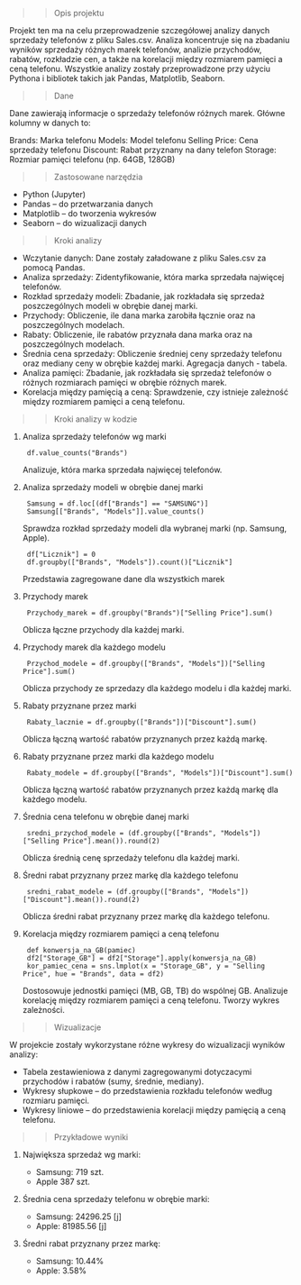 >> Opis projektu

Projekt ten ma na celu przeprowadzenie szczegółowej analizy danych sprzedaży telefonów z pliku Sales.csv. Analiza koncentruje się na zbadaniu wyników sprzedaży różnych marek telefonów, analizie przychodów, rabatów, rozkładzie cen, a także na korelacji między rozmiarem pamięci a ceną telefonu. Wszystkie analizy zostały przeprowadzone przy użyciu Pythona i bibliotek takich jak Pandas, Matplotlib, Seaborn.

>> Dane

Dane zawierają informacje o sprzedaży telefonów różnych marek. Główne kolumny w danych to:

Brands: Marka telefonu
Models: Model telefonu
Selling Price: Cena sprzedaży telefonu
Discount: Rabat przyznany na dany telefon
Storage: Rozmiar pamięci telefonu (np. 64GB, 128GB)

>> Zastosowane narzędzia

- Python (Jupyter)
- Pandas – do przetwarzania danych
- Matplotlib – do tworzenia wykresów
- Seaborn – do wizualizacji danych

>> Kroki analizy

- Wczytanie danych: Dane zostały załadowane z pliku Sales.csv za pomocą Pandas.
- Analiza sprzedaży: Zidentyfikowanie, która marka sprzedała najwięcej telefonów.
- Rozkład sprzedaży modeli: Zbadanie, jak rozkładała się sprzedaż poszczególnych modeli w obrębie danej marki.
- Przychody: Obliczenie, ile dana marka zarobiła łącznie oraz na poszczególnych modelach.
- Rabaty: Obliczenie, ile rabatów przyznała dana marka oraz na poszczególnych modelach.
- Średnia cena sprzedaży: Obliczenie średniej ceny sprzedaży telefonu oraz mediany ceny w obrębie każdej marki. Agregacja danych - tabela.
- Analiza pamięci: Zbadanie, jak rozkładała się sprzedaż telefonów o różnych rozmiarach pamięci w obrębie różnych marek.
- Korelacja między pamięcią a ceną: Sprawdzenie, czy istnieje zależność między rozmiarem pamięci a ceną telefonu.

>> Kroki analizy w kodzie

1. Analiza sprzedaży telefonów wg marki

		df.value_counts("Brands")

	Analizuje, która marka sprzedała najwięcej telefonów.
    
2. Analiza sprzedaży modeli w obrębie danej marki
    
		Samsung = df.loc[(df["Brands"] == "SAMSUNG")]
		Samsung[["Brands", "Models"]].value_counts()
    
	Sprawdza rozkład sprzedaży modeli dla wybranej marki (np. Samsung, Apple).

		df["Licznik"] = 0
		df.groupby(["Brands", "Models"]).count()["Licznik"]
    
	Przedstawia zagregowane dane dla wszystkich marek
  
3. Przychody marek

		Przychody_marek = df.groupby("Brands")["Selling Price"].sum()

	Oblicza łączne przychody dla każdej marki.

4. Przychody marek dla każdego modelu
    
		Przychod_modele = df.groupby(["Brands", "Models"])["Selling Price"].sum()

	Oblicza przychody ze sprzedazy dla każdego modelu i dla każdej marki.
  
5. Rabaty przyznane przez marki

		Rabaty_lacznie = df.groupby(["Brands"])["Discount"].sum()

	Oblicza łączną wartość rabatów przyznanych przez każdą markę.
    
6. Rabaty przyznane przez marki dla każdego modelu

		Rabaty_modele = df.groupby(["Brands", "Models"])["Discount"].sum()

	Oblicza łączną wartość rabatów przyznanych przez każdą markę dla każdego modelu.
    
7. Średnia cena telefonu w obrębie danej marki

		sredni_przychod_modele = (df.groupby(["Brands", "Models"])["Selling Price"].mean()).round(2)

	Oblicza średnią cenę sprzedaży telefonu dla każdej marki.
    
8. Średni rabat przyznany przez markę dla każdego telefonu

		sredni_rabat_modele = (df.groupby(["Brands", "Models"])["Discount"].mean()).round(2)

	Oblicza średni rabat przyznany przez markę dla każdego telefonu.
    
9. Korelacja między rozmiarem pamięci a ceną telefonu

		def konwersja_na_GB(pamiec)
		df2["Storage_GB"] = df2["Storage"].apply(konwersja_na_GB)
		kor_pamiec_cena = sns.lmplot(x = "Storage_GB", y = "Selling Price", hue = "Brands", data = df2)

	Dostosowuje jednostki pamięci (MB, GB, TB) do wspólnej GB. Analizuje korelację między rozmiarem pamięci a ceną telefonu. Tworzy wykres zależności.
    
>> Wizualizacje

W projekcie zostały wykorzystane różne wykresy do wizualizacji wyników analizy:

* Tabela zestawieniowa z danymi zagregowanymi dotyczacymi przychodów i rabatów (sumy, średnie, mediany).
* Wykresy słupkowe – do przedstawienia rozkładu telefonów według rozmiaru pamięci.
* Wykresy liniowe – do przedstawienia korelacji między pamięcią a ceną telefonu.

>> Przykładowe wyniki

1. Największa sprzedaż wg marki:
    * Samsung:   719 szt.
    * Apple      387 szt.
      
2. Średnia cena sprzedaży telefonu w obrębie marki:
    * Samsung:   24296.25 [j]
    * Apple:     81985.56 [j]
      
3. Średni rabat przyznany przez markę:
    * Samsung:   10.44%
    * Apple:     3.58%
